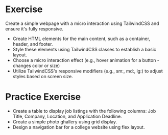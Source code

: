 # Exercise
Create a simple webpage with a micro interaction using TailwindCSS and ensure it's fully responsive.
- Create HTML elements for the main content, such as a container, header, and footer.
- Style these elements using TailwindCSS classes to establish a basic layout.
- Choose a micro interaction effect (e.g., hover animation for a button - changes color or size)
- Utilize TailwindCSS's responsive modifiers (e.g., sm:, md:, lg:) to adjust styles based on screen size.

# Practice Exercise
- Create a table to display job listings with the following columns: Job Title, Company, Location, and Application Deadline.
- Create a simple photo ghallery using grid display.
- Design a navigation bar for a college website using flex layout.